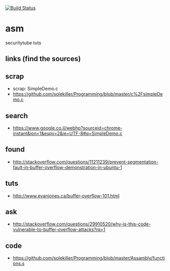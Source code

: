 
[![Build Status](https://travis-ci.org/brownman/asm.svg?branch=master)](https://travis-ci.org/brownman/asm)


# asm
securitytube tuts
 
 
 links (find the sources)
 -----
 
scrap
-----
- scrap: SimpleDemo.c
- https://github.com/solekiller/Programming/blob/master/c%2FsimpleDemo.c


search
---
- https://www.google.co.il/webhp?sourceid=chrome-instant&ion=1&espv=2&ie=UTF-8#q=SimpleDemo.c

found
-----
- http://stackoverflow.com/questions/11211239/prevent-segmentation-fault-in-buffer-overflow-demonstration-in-ubuntu-1

tuts
-----
- http://www.evanjones.ca/buffer-overflow-101.html


ask
----
- http://stackoverflow.com/questions/29910520/why-is-this-code-vulnerable-to-buffer-overflow-attacks?rq=1


code
----
-  https://github.com/solekiller/Programming/blob/master/Assambly/functions.s
